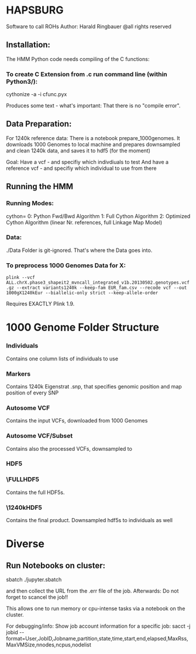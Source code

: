 # HAPSBURG
Software to call ROHs
Author: Harald Ringbauer
@all rights reserved

## Installation:
The HMM Python code needs compiling of the C functions:

### To create C Extension from .c run command line (within Python3/):
cythonize -a -i cfunc.pyx

Produces some text - what's important: That there is no "compile error".

## Data Preparation:
For 1240k reference data:
There is a notebook prepare_1000genomes. It downloads 1000 Genomes to local machine and prepares
downsampled and clean 1240k data, and saves it to hdf5 (for the moment)

Goal: 
Have a vcf - and specifiy which indivdiuals to test
And have a reference vcf - and specifiy which individual to use from there 

## Running the HMM

### Running Modes:
cython=
0: Python Fwd/Bwd Algorithm
1: Full Cython Algorithm
2: Optimized Cython Algorithm (linear Nr. references, full Linkage Map Model)


### Data:
./Data Folder is git-ignored. That's where the Data goes into.

### To preprocess 1000 Genomes Data for X:
`plink --vcf ALL.chrX.phase3_shapeit2_mvncall_integrated_v1b.20130502.genotypes.vcf.gz --extract variants1240k --keep-fam EUR_fam.csv --recode vcf --out 1000gX1240kEur --biallelic-only strict --keep-allele-order`

Requires EXACTLY Plink 1.9.


# 1000 Genome Folder Structure

### Individuals
Contains one column lists of individuals to use

### Markers
Contains 1240k Eigenstrat .snp, that specifies genomic position and map position of every SNP

### Autosome VCF
Contains the input VCFs, downloaded from 1000 Genomes

### Autosome VCF/Subset
Contains also the processed VCFs, downsampled to 

### HDF5
### \FULLHDF5
Contains the full HDF5s.

### \1240kHDF5
Contains the final product. Downsampled hdf5s to individuals as well 


# Diverse

## Run Notebooks on cluster:
sbatch ./jupyter.sbatch

and then collect the URL from the .err file of the job. Afterwards: Do not forget to scancel the job!!


This allows one to run memory or cpu-intense tasks via a notebook on the cluster.

For debugging/info: Show job account information for a specific job:
sacct -j jobid --format=User,JobID,Jobname,partition,state,time,start,end,elapsed,MaxRss,MaxVMSize,nnodes,ncpus,nodelist








